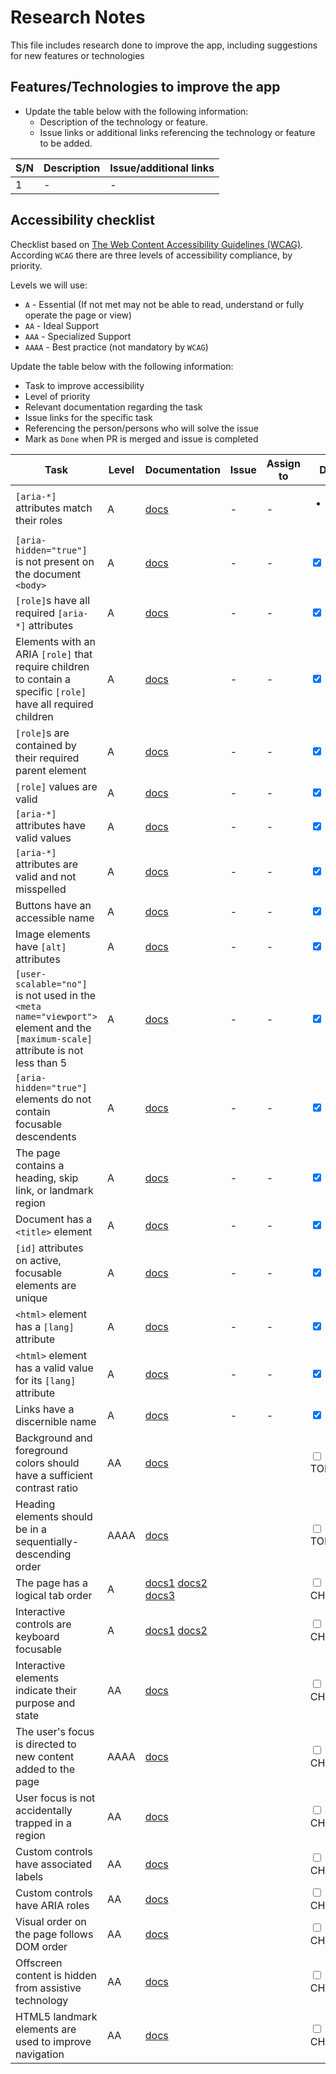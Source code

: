 # Research Notes

This file includes research done to improve the app, including suggestions for new features or technologies

## Features/Technologies to improve the app

- Update the table below  with the following information:
  - Description of the technology or feature.
  - Issue links or additional links referencing the technology or feature to be added.

| S/N         | Description |   Issue/additional links |
| ----------- | ----------- |  --------                |
|    1        | -           |  -                       |

## Accessibility checklist

Checklist based on [The Web Content Accessibility Guidelines (WCAG)](https://www.w3.org/WAI/standards-guidelines/wcag/).
According `WCAG` there are three levels of accessibility compliance, by priority.

Levels we will use:

- `A` - Essential (If not met may not be able to read, understand or fully operate the page or view)
- `AA` - Ideal Support
- `AAA` - Specialized Support
- `AAAA` - Best practice (not mandatory by `WCAG`)

Update the table below with the following information:

- Task to improve accessibility
- Level of priority
- Relevant documentation regarding the task
- Issue links for the specific task
- Referencing the person/persons who will solve the issue
- Mark as `Done` when PR is merged and issue is completed

| Task        | Level       | Documentation | Issue       | Assign to  | Done       |
| ----------- | --------    | --------      | --------    | --------   | --------   |
| `[aria-*]` attributes match their roles | A | [docs](https://dequeuniversity.com/rules/axe/4.4/aria-allowed-attr?utm_source=lighthouse&utm_medium=lr) | - | - |<ul><li>[x] item1</li></ul> |
| `[aria-hidden="true"]` is not present on the document `<body>` | A | [docs](https://dequeuniversity.com/rules/axe/4.4/aria-hidden-body?utm_source=lighthouse&utm_medium=lr) | - | - | <input type="checkbox" checked /> |
| `[role]`s have all required `[aria-*]` attributes | A | [docs](https://dequeuniversity.com/rules/axe/4.4/aria-required-attr?utm_source=lighthouse&utm_medium=lr) | - | - | <input type="checkbox" checked /> |
| Elements with an ARIA `[role]` that require children to contain a specific `[role]` have all required children | A | [docs](https://dequeuniversity.com/rules/axe/4.4/aria-required-children?utm_source=lighthouse&utm_medium=lr) | - | - | <input type="checkbox" checked /> |
| `[role]`s are contained by their required parent element | A | [docs](https://dequeuniversity.com/rules/axe/4.4/aria-required-parent?utm_source=lighthouse&utm_medium=lr) | - | - | <input type="checkbox" checked /> |
| `[role]` values are valid | A | [docs](https://dequeuniversity.com/rules/axe/4.4/aria-roles?utm_source=lighthouse&utm_medium=lr) | - | - | <input type="checkbox" checked /> |
| `[aria-*]` attributes have valid values | A | [docs](https://dequeuniversity.com/rules/axe/4.4/aria-valid-attr-value?utm_source=lighthouse&utm_medium=lr) | - | - | <input type="checkbox" checked /> |
| `[aria-*]` attributes are valid and not misspelled | A | [docs](https://dequeuniversity.com/rules/axe/4.4/aria-valid-attr?utm_source=lighthouse&utm_medium=lr) | - | - | <input type="checkbox" checked /> |
| Buttons have an accessible name | A | [docs](https://dequeuniversity.com/rules/axe/4.4/button-name?utm_source=lighthouse&utm_medium=lr) | - | - | <input type="checkbox" checked /> |
| Image elements have `[alt]` attributes | A | [docs](https://dequeuniversity.com/rules/axe/4.4/image-alt?utm_source=lighthouse&utm_medium=lr) | - | - | <input type="checkbox" checked /> |
| `[user-scalable="no"]` is not used in the `<meta name="viewport">` element and the `[maximum-scale]` attribute is not less than 5 | A | [docs](https://dequeuniversity.com/rules/axe/4.4/meta-viewport?utm_source=lighthouse&utm_medium=lr) | - | - | <input type="checkbox" checked /> |
| `[aria-hidden="true"]` elements do not contain focusable descendents | A | [docs](https://dequeuniversity.com/rules/axe/4.4/aria-hidden-focus?utm_source=lighthouse&utm_medium=lr) | - | - | <input type="checkbox" checked /> |
| The page contains a heading, skip link, or landmark region | A | [docs](https://dequeuniversity.com/rules/axe/4.4/bypass?utm_source=lighthouse&utm_medium=lr) | - | - | <input type="checkbox" checked /> |
| Document has a `<title>` element | A | [docs](https://dequeuniversity.com/rules/axe/4.4/document-title?utm_source=lighthouse&utm_medium=lr) | - | - | <input type="checkbox" checked /> |
| `[id]` attributes on active, focusable elements are unique | A | [docs](https://dequeuniversity.com/rules/axe/4.4/duplicate-id-active?utm_source=lighthouse&utm_medium=lr) | - | - | <input type="checkbox" checked /> |
| `<html>` element has a `[lang]` attribute | A | [docs](https://dequeuniversity.com/rules/axe/4.4/html-has-lang?utm_source=lighthouse&utm_medium=lr) | - | - | <input type="checkbox" checked /> |
| `<html>` element has a valid value for its `[lang]` attribute | A | [docs](https://dequeuniversity.com/rules/axe/4.4/html-lang-valid?utm_source=lighthouse&utm_medium=lr) | - | - | <input type="checkbox" checked /> |
| Links have a discernible name | A | [docs](https://dequeuniversity.com/rules/axe/4.4/link-name?utm_source=lighthouse&utm_medium=lr) | - | - | <input type="checkbox" checked /> |
| Background and foreground colors should have a sufficient contrast ratio | AA | [docs](https://dequeuniversity.com/rules/axe/4.4/color-contrast?utm_source=lighthouse&utm_medium=lr) |  |  | <input type="checkbox" /> TODO |
| Heading elements should be in a sequentially-descending order | AAAA | [docs](https://dequeuniversity.com/rules/axe/4.4/heading-order?utm_source=lighthouse&utm_medium=lr) |  |  | <input type="checkbox" /> TODO |
| The page has a logical tab order | A | [docs1](https://developer.chrome.com/docs/lighthouse/accessibility/logical-tab-order/?utm_source=lighthouse&utm_medium=lr) [docs2](https://www.w3.org/WAI/WCAG21/quickref/#keyboard-accessible) [docs3](https://www.csun.edu/universal-design-center/web-accessibility-criteria-tab-order#WC) |  |  | <input type="checkbox" /> TO CHECK |
| Interactive controls are keyboard focusable | A | [docs1](https://developer.chrome.com/docs/lighthouse/accessibility/focusable-controls/?utm_source=lighthouse&utm_medium=lr) [docs2](https://www.w3.org/WAI/WCAG21/quickref/#keyboard-accessible) |  |  | <input type="checkbox" /> TO CHECK |
| Interactive elements indicate their purpose and state | AA | [docs](https://developer.chrome.com/docs/lighthouse/accessibility/interactive-element-affordance/?utm_source=lighthouse&utm_medium=lr) |  |  | <input type="checkbox" /> TO CHECK |
| The user's focus is directed to new content added to the page | AAAA | [docs](https://developer.chrome.com/docs/lighthouse/accessibility/managed-focus/?utm_source=lighthouse&utm_medium=lr) |  |  | <input type="checkbox" /> TO CHECK |
| User focus is not accidentally trapped in a region | AA | [docs](https://developer.chrome.com/docs/lighthouse/accessibility/focus-traps/?utm_source=lighthouse&utm_medium=lr) |  |  | <input type="checkbox" /> TO CHECK |
| Custom controls have associated labels | AA | [docs](https://developer.chrome.com/docs/lighthouse/accessibility/custom-controls-labels/?utm_source=lighthouse&utm_medium=lr) |  |  | <input type="checkbox" /> TO CHECK |
| Custom controls have ARIA roles | AA | [docs](https://developer.chrome.com/docs/lighthouse/accessibility/custom-control-roles/?utm_source=lighthouse&utm_medium=lr) |  |  | <input type="checkbox" /> TO CHECK |
| Visual order on the page follows DOM order | AA | [docs](https://developer.chrome.com/docs/lighthouse/accessibility/visual-order-follows-dom/?utm_source=lighthouse&utm_medium=lr) |  |  | <input type="checkbox" /> TO CHECK |
| Offscreen content is hidden from assistive technology | AA | [docs](https://developer.chrome.com/docs/lighthouse/accessibility/offscreen-content-hidden/?utm_source=lighthouse&utm_medium=lr) |  |  | <input type="checkbox" /> TO CHECK |
| HTML5 landmark elements are used to improve navigation | AA | [docs](https://developer.chrome.com/docs/lighthouse/accessibility/use-landmarks/?utm_source=lighthouse&utm_medium=lr) |  |  | <input type="checkbox" /> TO CHECK |
